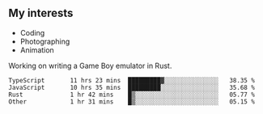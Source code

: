 ## My interests

- Coding
- Photographing
- Animation

Working on writing a Game Boy emulator in Rust.

<!--START_SECTION:waka-->

```text
TypeScript       11 hrs 23 mins  █████████▓░░░░░░░░░░░░░░░   38.35 %
JavaScript       10 hrs 35 mins  █████████░░░░░░░░░░░░░░░░   35.68 %
Rust             1 hr 42 mins    █▒░░░░░░░░░░░░░░░░░░░░░░░   05.77 %
Other            1 hr 31 mins    █▒░░░░░░░░░░░░░░░░░░░░░░░   05.15 %
```

<!--END_SECTION:waka-->
